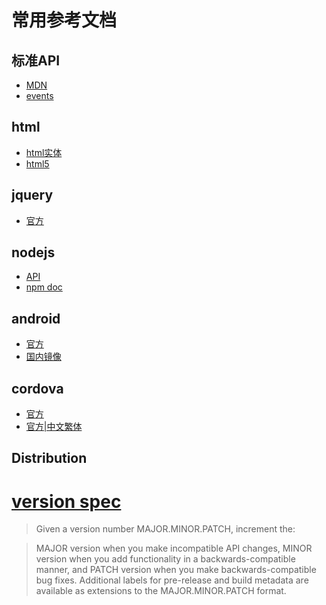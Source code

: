 # 常用参考文档

## 标准API
* [MDN](https://developer.mozilla.org/en-US/docs/)
* [events](https://developer.mozilla.org/en-US/docs/Web/Events)

## html
* [html实体](http://www.w3school.com.cn/tags/html_ref_entities.html)
* [html5](https://www.w3.org/TR/html5/)

## jquery
* [官方](http://api.jquery.com/on/)

## nodejs
* [API](https://nodejs.org/api/)
* [npm doc](https://docs.npmjs.com/)

## android
* [官方](http://developer.android.com/reference/org/w3c/dom/Document.html)
* [国内镜像](http://wear.techbrood.com/reference/android/package-summary.html)

## cordova
* [官方](https://cordova.apache.org/docs/en/latest/guide/overview/index.html)
* [官方|中文繁体](https://cordova.apache.org/docs/zh-tw/latest/guide/overview/index.html)

## Distribution
# [version spec](http://semver.org)
> Given a version number MAJOR.MINOR.PATCH, increment the:

> MAJOR version when you make incompatible API changes,
  MINOR version when you add functionality in a backwards-compatible manner, and
  PATCH version when you make backwards-compatible bug fixes.
  Additional labels for pre-release and build metadata are available as extensions to the MAJOR.MINOR.PATCH format.
